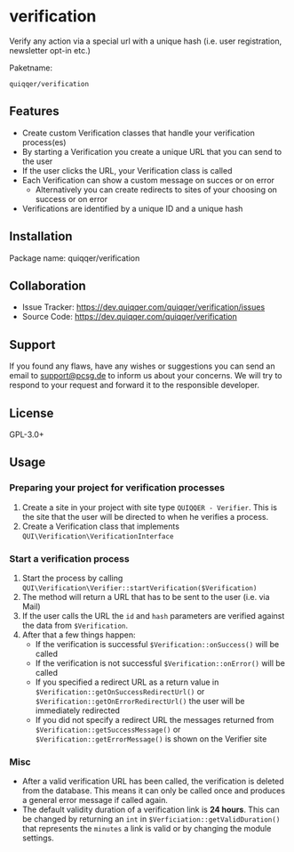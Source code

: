 verification
========

Verify any action via a special url with a unique hash (i.e. user registration, newsletter opt-in etc.)

Paketname:

    quiqqer/verification


Features
--------

* Create custom Verification classes that handle your verification process(es)
* By starting a Verification you create a unique URL that you can send to the user
* If the user clicks the URL, your Verification class is called
* Each Verification can show a custom message on succes or on error
  * Alternatively you can create redirects to sites of your choosing on success or on error
* Verifications are identified by a unique ID and a unique hash 

Installation
------------

Package name: quiqqer/verification


Collaboration
----------

- Issue Tracker: https://dev.quiqqer.com/quiqqer/verification/issues
- Source Code: https://dev.quiqqer.com/quiqqer/verification


Support
-------

If you found any flaws, have any wishes or suggestions you can send an email to support@pcsg.de to inform us about your concerns. 
We will try to respond to your request and forward it to the responsible developer.


License
-------

GPL-3.0+

Usage
--------

### Preparing your project for verification processes
1. Create a site in your project with site type `QUIQQER - Verifier`. This is the site that the user will be directed to when he verifies a process.
2. Create a Verification class that implements `QUI\Verification\VerificationInterface`

### Start a verification process
1. Start the process by calling `QUI\Verification\Verifier::startVerification($Verification)`
2. The method will return a URL that has to be sent to the user (i.e. via Mail)
3. If the user calls the URL the `id` and `hash` parameters are verified against the data from `$Verification`.
4. After that a few things happen:
    * If the verification is successful `$Verification::onSuccess()` will be called
    * If the verification is not successful `$Verification::onError()` will be called
    * If you specified a redirect URL as a return value in `$Verification::getOnSuccessRedirectUrl()` or `$Verification::getOnErrorRedirectUrl()` the user will be immediately redirected
    * If you did not specify a redirect URL the messages returned from `$Verification::getSuccessMessage()` or `$Verification::getErrorMessage()` is shown on the Verifier site

### Misc

* After a valid verification URL has been called, the verification is deleted from the database. This means it can only be called once and produces a general error message if called again.
* The default validity duration of a verification link is **24 hours**. This can be changed by returning an `int` in `$Verficiation::getValidDuration()` that represents the `minutes` a link is valid or by changing the module settings.